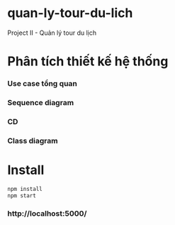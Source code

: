 # quan-ly-tour-du-lich
Project II - Quản lý tour du lịch
# Phân tích thiết kế hệ thống
### Use case tổng quan
### Sequence diagram
### CD
### Class diagram


# Install
``` cmd
npm install
npm start
```
### http://localhost:5000/

